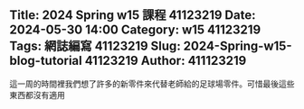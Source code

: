Title: 2024 Spring w15 課程 41123219
Date: 2024-05-30 14:00
Category: w15 41123219
Tags: 網誌編寫 41123219
Slug: 2024-Spring-w15-blog-tutorial 41123219
Author: 411123219
---

<!-- PELICAN_END_SUMMARY -->
這一周的時間裡我們想了許多的新零件來代替老師給的足球場零件。可惜最後這些東西都沒有適用